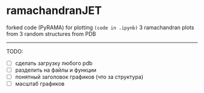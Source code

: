 # ramachandranJET
forked code (PyRAMA) for plotting `(code in .ipynb)` 3 ramachandran plots from 3 random structures from PDB
____

TODO:
- [ ] сделать загрузку любого pdb
- [ ] разделить на файлы и функции
- [ ] понятный заголовок графиков (что за структура)
- [ ] масштаб графиков
